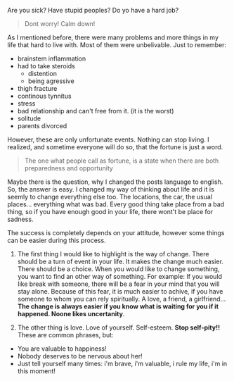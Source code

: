 Are you sick? Have stupid peoples? Do yo have a hard job?

> Dont worry! Calm down!

As I mentioned before, there were many problems and more things in my life that hard to live with. Most of them were unbelivable.
Just to remember:

- brainstem inflammation
- had to take steroids
  - distention
  - being agressive
- thigh fracture
- continous tynnitus
- stress
- bad relationship and can't free from it. (it is the worst)
- solitude
- parents divorced

However, these are only unfortunate events. Nothing can stop living. I realized, and sometime everyone will do so, that the fortune is just a word.

> The one what people call as fortune, is a state when there are both preparedness and opportunity

Maybe there is the question, why I changed the posts language to english. So, the answer is easy. I changed my way of thinking about life and it is seemly to change everything else too.
The locations, the car, the usual places... everything what was bad. Every good thing take place from a bad thing, so if you have enough good in your life, there wont't be place for sadness.

The success is completely depends on your attitude, however some things can be easier during this process.

1. The first thing I would like to highlight is the way of change. There should be a turn of event in your life. It makes the change much easier. There should be a choice. When you would like to change something, you want to find an other way of something.
For example: If you would like break with someone, there will be a fear in your mind that you will stay alone. Because of this fear, it is much easier to achive, if you have someone to whom you can rely spiritually. A love, a friend, a girlfriend...
__The change is always easier if you know what is waiting for you if it happened. Noone likes uncertanity__. 

2. The other thing is love. Love of yourself. Self-esteem. __Stop self-pity!!__ These are common phrases, but:
- You are valuable to happiness!
- Nobody deserves to be nervous about her!
- Just tell yourself many times: i'm brave, i'm valuable, i rule my life, i'm in this moment!